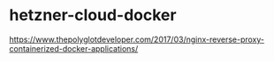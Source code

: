 # hetzner-cloud-docker

https://www.thepolyglotdeveloper.com/2017/03/nginx-reverse-proxy-containerized-docker-applications/